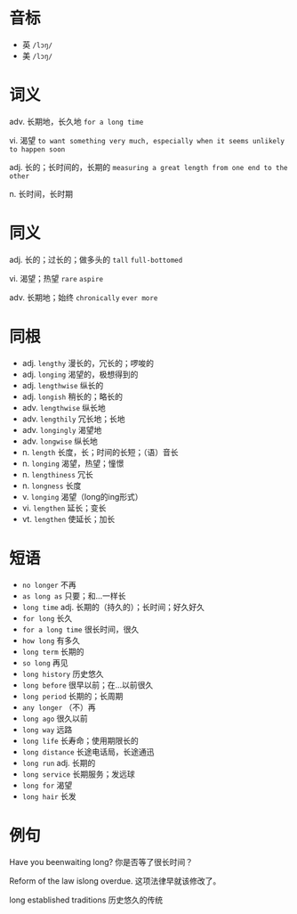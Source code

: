 # 音标

- 英 `/lɔŋ/`
- 美 `/lɔŋ/`

# 词义

adv. 长期地，长久地
`for a long time`

vi. 渴望
`to want something very much, especially when it seems unlikely to happen soon`

adj. 长的；长时间的，长期的
`measuring a great length from one end to the other`

n. 长时间，长时期


# 同义

adj. 长的；过长的；做多头的
`tall` `full-bottomed`

vi. 渴望；热望
`rare` `aspire`

adv. 长期地；始终
`chronically` `ever more`

# 同根

- adj. `lengthy` 漫长的，冗长的；啰唆的
- adj. `longing` 渴望的，极想得到的
- adj. `lengthwise` 纵长的
- adj. `longish` 稍长的；略长的
- adv. `lengthwise` 纵长地
- adv. `lengthily` 冗长地；长地
- adv. `longingly` 渴望地
- adv. `longwise` 纵长地
- n. `length` 长度，长；时间的长短；（语）音长
- n. `longing` 渴望，热望；憧憬
- n. `lengthiness` 冗长
- n. `longness` 长度
- v. `longing` 渴望（long的ing形式）
- vi. `lengthen` 延长；变长
- vt. `lengthen` 使延长；加长

# 短语

- `no longer` 不再
- `as long as` 只要；和…一样长
- `long time` adj. 长期的（持久的）；长时间；好久好久
- `for long` 长久
- `for a long time` 很长时间，很久
- `how long` 有多久
- `long term` 长期的
- `so long` 再见
- `long history` 历史悠久
- `long before` 很早以前；在…以前很久
- `long period` 长期的；长周期
- `any longer` （不）再
- `long ago` 很久以前
- `long way` 远路
- `long life` 长寿命；使用期限长的
- `long distance` 长途电话局，长途通迅
- `long run` adj. 长期的
- `long service` 长期服务；发远球
- `long for` 渴望
- `long hair` 长发

# 例句

Have you beenwaiting long?
你是否等了很长时间？

Reform of the law islong overdue.
这项法律早就该修改了。

long established traditions
历史悠久的传统


